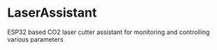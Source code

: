 # LaserAssistant
ESP32 based CO2 laser cutter assistant for monitoring and controlling various parameters
